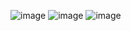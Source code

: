 ![image](https://github.com/user-attachments/assets/60ed08da-2678-462c-9389-383ccdb16683)
![image](https://github.com/user-attachments/assets/d7dc613f-28a0-4e5b-88ae-6c11f18b4798)
![image](https://github.com/user-attachments/assets/88f67ab9-8cd0-43d3-b759-8fe4281f1da3)
